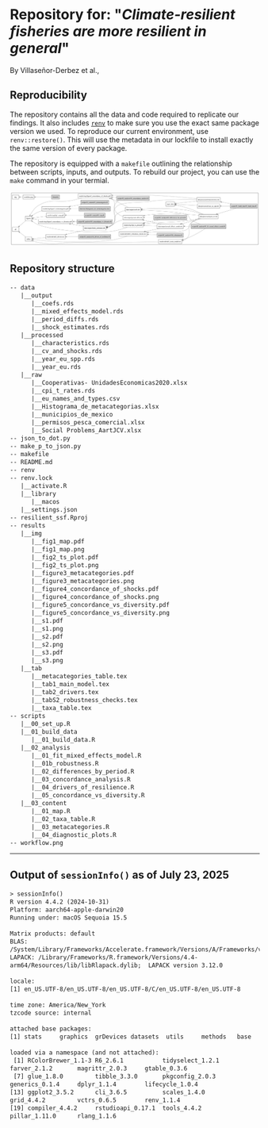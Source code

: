 # Repository for: "_Climate-resilient fisheries are more resilient in general_"

By Villaseñor-Derbez et al.,

## Reproducibility

The repository contains all the data and code required to replicate our findings. It also includes [`renv`](https://rstudio.github.io/renv/articles/renv.html#getting-started) to
make sure you use the exact same package version we used. To reproduce our current environment,
use `renv::restore()`. This will use the metadata in our lockfile to install exactly the same version of every package.

The repository is equipped with a `makefile` outlining the relationship between scripts, inputs, and outputs. To rebuild our project, you can use the `make` command in your termial.

![](workflow.png)

## Repository structure 

```
-- data
   |__output
      |__coefs.rds
      |__mixed_effects_model.rds
      |__period_diffs.rds
      |__shock_estimates.rds
   |__processed
      |__characteristics.rds
      |__cv_and_shocks.rds
      |__year_eu_spp.rds
      |__year_eu.rds
   |__raw
      |__Cooperativas- UnidadesEconomicas2020.xlsx
      |__cpi_t_rates.rds
      |__eu_names_and_types.csv
      |__Histograma_de_metacategorias.xlsx
      |__municipios_de_mexico
      |__permisos_pesca_comercial.xlsx
      |__Social Problems_AartJCV.xlsx
-- json_to_dot.py
-- make_p_to_json.py
-- makefile
-- README.md
-- renv
-- renv.lock
   |__activate.R
   |__library
      |__macos
   |__settings.json
-- resilient_ssf.Rproj
-- results
   |__img
      |__fig1_map.pdf
      |__fig1_map.png
      |__fig2_ts_plot.pdf
      |__fig2_ts_plot.png
      |__figure3_metacategories.pdf
      |__figure3_metacategories.png
      |__figure4_concordance_of_shocks.pdf
      |__figure4_concordance_of_shocks.png
      |__figure5_concordance_vs_diversity.pdf
      |__figure5_concordance_vs_diversity.png
      |__s1.pdf
      |__s1.png
      |__s2.pdf
      |__s2.png
      |__s3.pdf
      |__s3.png
   |__tab
      |__metacategories_table.tex
      |__tab1_main_model.tex
      |__tab2_drivers.tex
      |__tabS2_robustness_checks.tex
      |__taxa_table.tex
-- scripts
   |__00_set_up.R
   |__01_build_data
      |__01_build_data.R
   |__02_analysis
      |__01_fit_mixed_effects_model.R
      |__01b_robustness.R
      |__02_differences_by_period.R
      |__03_concordance_analysis.R
      |__04_drivers_of_resilience.R
      |__05_concordance_vs_diversity.R
   |__03_content
      |__01_map.R
      |__02_taxa_table.R
      |__03_metacategories.R
      |__04_diagnostic_plots.R
-- workflow.png
```

---------

## Output of `sessionInfo()` as of July 23, 2025

```
> sessionInfo()
R version 4.4.2 (2024-10-31)
Platform: aarch64-apple-darwin20
Running under: macOS Sequoia 15.5

Matrix products: default
BLAS:   /System/Library/Frameworks/Accelerate.framework/Versions/A/Frameworks/vecLib.framework/Versions/A/libBLAS.dylib 
LAPACK: /Library/Frameworks/R.framework/Versions/4.4-arm64/Resources/lib/libRlapack.dylib;  LAPACK version 3.12.0

locale:
[1] en_US.UTF-8/en_US.UTF-8/en_US.UTF-8/C/en_US.UTF-8/en_US.UTF-8

time zone: America/New_York
tzcode source: internal

attached base packages:
[1] stats     graphics  grDevices datasets  utils     methods   base     

loaded via a namespace (and not attached):
 [1] RColorBrewer_1.1-3 R6_2.6.1           tidyselect_1.2.1   farver_2.1.2       magrittr_2.0.3     gtable_0.3.6      
 [7] glue_1.8.0         tibble_3.3.0       pkgconfig_2.0.3    generics_0.1.4     dplyr_1.1.4        lifecycle_1.0.4   
[13] ggplot2_3.5.2      cli_3.6.5          scales_1.4.0       grid_4.4.2         vctrs_0.6.5        renv_1.1.4        
[19] compiler_4.4.2     rstudioapi_0.17.1  tools_4.4.2        pillar_1.11.0      rlang_1.1.6       
```
